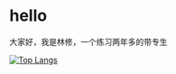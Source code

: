 # hello

大家好，我是林修，一个练习两年多的带专生

[![Top Langs](https://github-readme-stats.vercel.app/api/top-langs/?username=54linxiu&layout=compact&theme=radical)](https://github.com/anuraghazra/github-readme-stats)


